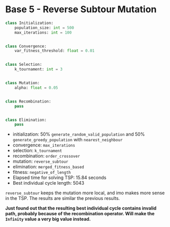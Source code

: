 # Base 5 - Reverse Subtour Mutation

```Python
class Initialization:
	population_size: int = 500
	max_iterations: int = 100


class Convergence:
	var_fitness_threshold: float = 0.01


class Selection:
	k_tournament: int = 3


class Mutation:
	alpha: float = 0.05


class Recombination:
	pass


class Elimination:
	pass
```

- initialization: 50% `generate_random_valid_population` and 50% `generate_greedy_population` with `nearest_neighbour`
- convergence: `max_iterations`
- selection: `k_tournament`
- recombination: `order_crossover`
- mutation: `reverse_subtour`
- elimination: `merged_fitness_based`
- fitness: `negative_of_length`
- Elapsed time for solving TSP: 15.84 seconds
- Best individual cycle length: 5043

`reverse_subtour` keeps the mutation more local, and imo makes more sense in the TSP. The results are similar the previous results.

**Just found out that the resulting best individual cycle contains invalid path, probably because of the recombination operator. Will make the `Infinity` value a very big value instead.**